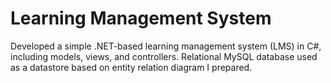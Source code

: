 # Learning Management System
Developed a simple .NET-based learning management system (LMS) in C#, including models, views, and controllers.
Relational MySQL database used as a datastore based on entity relation diagram I prepared.
